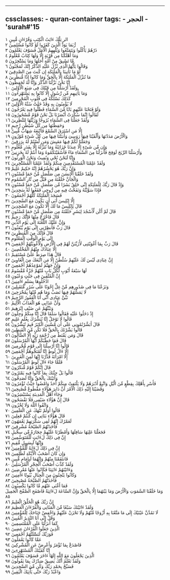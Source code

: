 
---
cssclasses:
    - quran-container
tags:
    - الحجر
    - 'surah#'15
---

الر تِلْكَ ءَايَتُ الْكِتَبِ وَقُرْءَانٍ مُّبِينٍ  ١<br>
رُّبَمَا يَوَدُّ الَّذِينَ كَفَرُوا لَوْ كَانُوا مُسْلِمِينَ  ٢<br>
ذَرْهُمْ يَأْكُلُوا وَيَتَمَتَّعُوا وَيُلْهِهِمُ الْأَمَلُ فَسَوْفَ يَعْلَمُونَ  ٣<br>
وَمَا أَهْلَكْنَا مِن قَرْيَةٍ إِلَّا وَلَهَا كِتَابٌ مَّعْلُومٌ  ٤<br>
مَّا تَسْبِقُ مِنْ أُمَّةٍ أَجَلَهَا وَمَا يَسْتَْٔخِرُونَ  ٥<br>
وَقَالُوا يَأَيُّهَا الَّذِى نُزِّلَ عَلَيْهِ الذِّكْرُ إِنَّكَ لَمَجْنُونٌ  ٦<br>
لَّوْ مَا تَأْتِينَا بِالْمَلَئِكَةِ إِن كُنتَ مِنَ الصَّدِقِينَ  ٧<br>
مَا نُنَزِّلُ الْمَلَئِكَةَ إِلَّا بِالْحَقِّ وَمَا كَانُوا إِذًا مُّنظَرِينَ  ٨<br>
إِنَّا نَحْنُ نَزَّلْنَا الذِّكْرَ وَإِنَّا لَهُ لَحَفِظُونَ  ٩<br>
وَلَقَدْ أَرْسَلْنَا مِن قَبْلِكَ فِى شِيَعِ الْأَوَّلِينَ  ١۰<br>
وَمَا يَأْتِيهِم مِّن رَّسُولٍ إِلَّا كَانُوا بِهِ يَسْتَهْزِءُونَ  ١١<br>
كَذَلِكَ نَسْلُكُهُ فِى قُلُوبِ الْمُجْرِمِينَ  ١٢<br>
لَا يُؤْمِنُونَ بِهِ وَقَدْ خَلَتْ سُنَّةُ الْأَوَّلِينَ  ١٣<br>
وَلَوْ فَتَحْنَا عَلَيْهِم بَابًا مِّنَ السَّمَاءِ فَظَلُّوا فِيهِ يَعْرُجُونَ  ١٤<br>
لَقَالُوا إِنَّمَا سُكِّرَتْ أَبْصَرُنَا بَلْ نَحْنُ قَوْمٌ مَّسْحُورُونَ  ١٥<br>
وَلَقَدْ جَعَلْنَا فِى السَّمَاءِ بُرُوجًا وَزَيَّنَّهَا لِلنَّظِرِينَ  ١٦<br>
وَحَفِظْنَهَا مِن كُلِّ شَيْطَنٍ رَّجِيمٍ  ١٧<br>
إِلَّا مَنِ اسْتَرَقَ السَّمْعَ فَأَتْبَعَهُ شِهَابٌ مُّبِينٌ  ١٨<br>
وَالْأَرْضَ مَدَدْنَهَا وَأَلْقَيْنَا فِيهَا رَوَسِىَ وَأَنبَتْنَا فِيهَا مِن كُلِّ شَىْءٍ مَّوْزُونٍ  ١٩<br>
وَجَعَلْنَا لَكُمْ فِيهَا مَعَيِشَ وَمَن لَّسْتُمْ لَهُ بِرَزِقِينَ  ٢۰<br>
وَإِن مِّن شَىْءٍ إِلَّا عِندَنَا خَزَائِنُهُ وَمَا نُنَزِّلُهُ إِلَّا بِقَدَرٍ مَّعْلُومٍ  ٢١<br>
وَأَرْسَلْنَا الرِّيَحَ لَوَقِحَ فَأَنزَلْنَا مِنَ السَّمَاءِ مَاءً فَأَسْقَيْنَكُمُوهُ وَمَا أَنتُمْ لَهُ بِخَزِنِينَ  ٢٢<br>
وَإِنَّا لَنَحْنُ نُحْىِ وَنُمِيتُ وَنَحْنُ الْوَرِثُونَ  ٢٣<br>
وَلَقَدْ عَلِمْنَا الْمُسْتَقْدِمِينَ مِنكُمْ وَلَقَدْ عَلِمْنَا الْمُسْتَْٔخِرِينَ  ٢٤<br>
وَإِنَّ رَبَّكَ هُوَ يَحْشُرُهُمْ إِنَّهُ حَكِيمٌ عَلِيمٌ  ٢٥<br>
وَلَقَدْ خَلَقْنَا الْإِنسَنَ مِن صَلْصَلٍ مِّنْ حَمَإٍ مَّسْنُونٍ  ٢٦<br>
وَالْجَانَّ خَلَقْنَهُ مِن قَبْلُ مِن نَّارِ السَّمُومِ  ٢٧<br>
وَإِذْ قَالَ رَبُّكَ لِلْمَلَئِكَةِ إِنِّى خَلِقٌ بَشَرًا مِّن صَلْصَلٍ مِّنْ حَمَإٍ مَّسْنُونٍ  ٢٨<br>
فَإِذَا سَوَّيْتُهُ وَنَفَخْتُ فِيهِ مِن رُّوحِى فَقَعُوا لَهُ سَجِدِينَ  ٢٩<br>
فَسَجَدَ الْمَلَئِكَةُ كُلُّهُمْ أَجْمَعُونَ  ٣۰<br>
إِلَّا إِبْلِيسَ أَبَى أَن يَكُونَ مَعَ السَّجِدِينَ  ٣١<br>
قَالَ يَإِبْلِيسُ مَا لَكَ أَلَّا تَكُونَ مَعَ السَّجِدِينَ  ٣٢<br>
قَالَ لَمْ أَكُن لِّأَسْجُدَ لِبَشَرٍ خَلَقْتَهُ مِن صَلْصَلٍ مِّنْ حَمَإٍ مَّسْنُونٍ  ٣٣<br>
قَالَ فَاخْرُجْ مِنْهَا فَإِنَّكَ رَجِيمٌ  ٣٤<br>
وَإِنَّ عَلَيْكَ اللَّعْنَةَ إِلَى يَوْمِ الدِّينِ  ٣٥<br>
قَالَ رَبِّ فَأَنظِرْنِى إِلَى يَوْمِ يُبْعَثُونَ  ٣٦<br>
قَالَ فَإِنَّكَ مِنَ الْمُنظَرِينَ  ٣٧<br>
إِلَى يَوْمِ الْوَقْتِ الْمَعْلُومِ  ٣٨<br>
قَالَ رَبِّ بِمَا أَغْوَيْتَنِى لَأُزَيِّنَنَّ لَهُمْ فِى الْأَرْضِ وَلَأُغْوِيَنَّهُمْ أَجْمَعِينَ  ٣٩<br>
إِلَّا عِبَادَكَ مِنْهُمُ الْمُخْلَصِينَ  ٤۰<br>
قَالَ هَذَا صِرَطٌ عَلَىَّ مُسْتَقِيمٌ  ٤١<br>
إِنَّ عِبَادِى لَيْسَ لَكَ عَلَيْهِمْ سُلْطَنٌ إِلَّا مَنِ اتَّبَعَكَ مِنَ الْغَاوِينَ  ٤٢<br>
وَإِنَّ جَهَنَّمَ لَمَوْعِدُهُمْ أَجْمَعِينَ  ٤٣<br>
لَهَا سَبْعَةُ أَبْوَبٍ لِّكُلِّ بَابٍ مِّنْهُمْ جُزْءٌ مَّقْسُومٌ  ٤٤<br>
إِنَّ الْمُتَّقِينَ فِى جَنَّتٍ وَعُيُونٍ  ٤٥<br>
ادْخُلُوهَا بِسَلَمٍ ءَامِنِينَ  ٤٦<br>
وَنَزَعْنَا مَا فِى صُدُورِهِم مِّنْ غِلٍّ إِخْوَنًا عَلَى سُرُرٍ مُّتَقَبِلِينَ  ٤٧<br>
لَا يَمَسُّهُمْ فِيهَا نَصَبٌ وَمَا هُم مِّنْهَا بِمُخْرَجِينَ  ٤٨<br>
نَبِّئْ عِبَادِى أَنِّى أَنَا الْغَفُورُ الرَّحِيمُ  ٤٩<br>
وَأَنَّ عَذَابِى هُوَ الْعَذَابُ الْأَلِيمُ  ٥۰<br>
وَنَبِّئْهُمْ عَن ضَيْفِ إِبْرَهِيمَ  ٥١<br>
إِذْ دَخَلُوا عَلَيْهِ فَقَالُوا سَلَمًا قَالَ إِنَّا مِنكُمْ وَجِلُونَ  ٥٢<br>
قَالُوا لَا تَوْجَلْ إِنَّا نُبَشِّرُكَ بِغُلَمٍ عَلِيمٍ  ٥٣<br>
قَالَ أَبَشَّرْتُمُونِى عَلَى أَن مَّسَّنِىَ الْكِبَرُ فَبِمَ تُبَشِّرُونَ  ٥٤<br>
قَالُوا بَشَّرْنَكَ بِالْحَقِّ فَلَا تَكُن مِّنَ الْقَنِطِينَ  ٥٥<br>
قَالَ وَمَن يَقْنَطُ مِن رَّحْمَةِ رَبِّهِ إِلَّا الضَّالُّونَ  ٥٦<br>
قَالَ فَمَا خَطْبُكُمْ أَيُّهَا الْمُرْسَلُونَ  ٥٧<br>
قَالُوا إِنَّا أُرْسِلْنَا إِلَى قَوْمٍ مُّجْرِمِينَ  ٥٨<br>
إِلَّا ءَالَ لُوطٍ إِنَّا لَمُنَجُّوهُمْ أَجْمَعِينَ  ٥٩<br>
إِلَّا امْرَأَتَهُ قَدَّرْنَا إِنَّهَا لَمِنَ الْغَبِرِينَ  ٦۰<br>
فَلَمَّا جَاءَ ءَالَ لُوطٍ الْمُرْسَلُونَ  ٦١<br>
قَالَ إِنَّكُمْ قَوْمٌ مُّنكَرُونَ  ٦٢<br>
قَالُوا بَلْ جِئْنَكَ بِمَا كَانُوا فِيهِ يَمْتَرُونَ  ٦٣<br>
وَأَتَيْنَكَ بِالْحَقِّ وَإِنَّا لَصَدِقُونَ  ٦٤<br>
فَأَسْرِ بِأَهْلِكَ بِقِطْعٍ مِّنَ الَّيْلِ وَاتَّبِعْ أَدْبَرَهُمْ وَلَا يَلْتَفِتْ مِنكُمْ أَحَدٌ وَامْضُوا حَيْثُ تُؤْمَرُونَ  ٦٥<br>
وَقَضَيْنَا إِلَيْهِ ذَلِكَ الْأَمْرَ أَنَّ دَابِرَ هَؤُلَاءِ مَقْطُوعٌ مُّصْبِحِينَ  ٦٦<br>
وَجَاءَ أَهْلُ الْمَدِينَةِ يَسْتَبْشِرُونَ  ٦٧<br>
قَالَ إِنَّ هَؤُلَاءِ ضَيْفِى فَلَا تَفْضَحُونِ  ٦٨<br>
وَاتَّقُوا اللَّهَ وَلَا تُخْزُونِ  ٦٩<br>
قَالُوا أَوَلَمْ نَنْهَكَ عَنِ الْعَلَمِينَ  ٧۰<br>
قَالَ هَؤُلَاءِ بَنَاتِى إِن كُنتُمْ فَعِلِينَ  ٧١<br>
لَعَمْرُكَ إِنَّهُمْ لَفِى سَكْرَتِهِمْ يَعْمَهُونَ  ٧٢<br>
فَأَخَذَتْهُمُ الصَّيْحَةُ مُشْرِقِينَ  ٧٣<br>
فَجَعَلْنَا عَلِيَهَا سَافِلَهَا وَأَمْطَرْنَا عَلَيْهِمْ حِجَارَةً مِّن سِجِّيلٍ  ٧٤<br>
إِنَّ فِى ذَلِكَ لَءَايَتٍ لِّلْمُتَوَسِّمِينَ  ٧٥<br>
وَإِنَّهَا لَبِسَبِيلٍ مُّقِيمٍ  ٧٦<br>
إِنَّ فِى ذَلِكَ لَءَايَةً لِّلْمُؤْمِنِينَ  ٧٧<br>
وَإِن كَانَ أَصْحَبُ الْأَيْكَةِ لَظَلِمِينَ  ٧٨<br>
فَانتَقَمْنَا مِنْهُمْ وَإِنَّهُمَا لَبِإِمَامٍ مُّبِينٍ  ٧٩<br>
وَلَقَدْ كَذَّبَ أَصْحَبُ الْحِجْرِ الْمُرْسَلِينَ  ٨۰<br>
وَءَاتَيْنَهُمْ ءَايَتِنَا فَكَانُوا عَنْهَا مُعْرِضِينَ  ٨١<br>
وَكَانُوا يَنْحِتُونَ مِنَ الْجِبَالِ بُيُوتًا ءَامِنِينَ  ٨٢<br>
فَأَخَذَتْهُمُ الصَّيْحَةُ مُصْبِحِينَ  ٨٣<br>
فَمَا أَغْنَى عَنْهُم مَّا كَانُوا يَكْسِبُونَ  ٨٤<br>
وَمَا خَلَقْنَا السَّمَوَتِ وَالْأَرْضَ وَمَا بَيْنَهُمَا إِلَّا بِالْحَقِّ وَإِنَّ السَّاعَةَ لَءَاتِيَةٌ فَاصْفَحِ الصَّفْحَ الْجَمِيلَ  ٨٥<br>
إِنَّ رَبَّكَ هُوَ الْخَلَّقُ الْعَلِيمُ  ٨٦<br>
وَلَقَدْ ءَاتَيْنَكَ سَبْعًا مِّنَ الْمَثَانِى وَالْقُرْءَانَ الْعَظِيمَ  ٨٧<br>
لَا تَمُدَّنَّ عَيْنَيْكَ إِلَى مَا مَتَّعْنَا بِهِ أَزْوَجًا مِّنْهُمْ وَلَا تَحْزَنْ عَلَيْهِمْ وَاخْفِضْ جَنَاحَكَ لِلْمُؤْمِنِينَ  ٨٨<br>
وَقُلْ إِنِّى أَنَا النَّذِيرُ الْمُبِينُ  ٨٩<br>
كَمَا أَنزَلْنَا عَلَى الْمُقْتَسِمِينَ  ٩۰<br>
الَّذِينَ جَعَلُوا الْقُرْءَانَ عِضِينَ  ٩١<br>
فَوَرَبِّكَ لَنَسَْٔلَنَّهُمْ أَجْمَعِينَ  ٩٢<br>
عَمَّا كَانُوا يَعْمَلُونَ  ٩٣<br>
فَاصْدَعْ بِمَا تُؤْمَرُ وَأَعْرِضْ عَنِ الْمُشْرِكِينَ  ٩٤<br>
إِنَّا كَفَيْنَكَ الْمُسْتَهْزِءِينَ  ٩٥<br>
الَّذِينَ يَجْعَلُونَ مَعَ اللَّهِ إِلَهًا ءَاخَرَ فَسَوْفَ يَعْلَمُونَ  ٩٦<br>
وَلَقَدْ نَعْلَمُ أَنَّكَ يَضِيقُ صَدْرُكَ بِمَا يَقُولُونَ  ٩٧<br>
فَسَبِّحْ بِحَمْدِ رَبِّكَ وَكُن مِّنَ السَّجِدِينَ  ٩٨<br>
وَاعْبُدْ رَبَّكَ حَتَّى يَأْتِيَكَ الْيَقِينُ  ٩٩<br>
